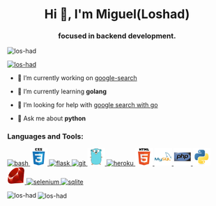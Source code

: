 <h1 align="center">Hi 👋, I'm Miguel(Loshad)</h1>
<h3 align="center">focused in backend development.</h3>

<p align="left"> <img src="https://komarev.com/ghpvc/?username=los-had&label=Profile%20views&color=0e75b6&style=flat" alt="los-had" /> </p>

<p align="left"> <a href="https://github.com/ryo-ma/github-profile-trophy"><img src="https://github-profile-trophy.vercel.app/?username=los-had&theme=onedark" alt="los-had" /></a> </p>

- 🔭 I’m currently working on [google-search](https://github.com/Los-had/google-search)

- 🌱 I’m currently learning **golang**

- 🤝 I’m looking for help with [google search with go](https://github.com/Los-had/google-search)

- 💬 Ask me about **python**


<h3 align="left">Languages and Tools:</h3>
<p align="left"> <a href="https://www.gnu.org/software/bash/" target="_blank"> <img src="https://www.vectorlogo.zone/logos/gnu_bash/gnu_bash-icon.svg" alt="bash" width="40" height="40"/> </a> <a href="https://www.w3schools.com/css/" target="_blank"> <img src="https://raw.githubusercontent.com/devicons/devicon/master/icons/css3/css3-original-wordmark.svg" alt="css3" width="40" height="40"/> </a> <a href="https://flask.palletsprojects.com/" target="_blank"> <img src="https://www.vectorlogo.zone/logos/pocoo_flask/pocoo_flask-icon.svg" alt="flask" width="40" height="40"/> </a> <a href="https://git-scm.com/" target="_blank"> <img src="https://www.vectorlogo.zone/logos/git-scm/git-scm-icon.svg" alt="git" width="40" height="40"/> </a> <a href="https://golang.org" target="_blank"> <img src="https://raw.githubusercontent.com/devicons/devicon/master/icons/go/go-original.svg" alt="go" width="40" height="40"/> </a> <a href="https://heroku.com" target="_blank"> <img src="https://www.vectorlogo.zone/logos/heroku/heroku-icon.svg" alt="heroku" width="40" height="40"/> </a> <a href="https://www.w3.org/html/" target="_blank"> <img src="https://raw.githubusercontent.com/devicons/devicon/master/icons/html5/html5-original-wordmark.svg" alt="html5" width="40" height="40"/> </a> <a href="https://www.mysql.com/" target="_blank"> <img src="https://raw.githubusercontent.com/devicons/devicon/master/icons/mysql/mysql-original-wordmark.svg" alt="mysql" width="40" height="40"/> </a> <a href="https://www.php.net" target="_blank"> <img src="https://raw.githubusercontent.com/devicons/devicon/master/icons/php/php-original.svg" alt="php" width="40" height="40"/> </a> <a href="https://www.python.org" target="_blank"> <img src="https://raw.githubusercontent.com/devicons/devicon/master/icons/python/python-original.svg" alt="python" width="40" height="40"/> </a> <a href="https://www.ruby-lang.org/en/" target="_blank"> <img src="https://raw.githubusercontent.com/devicons/devicon/master/icons/ruby/ruby-original.svg" alt="ruby" width="40" height="40"/> </a> <a href="https://www.selenium.dev" target="_blank"> <img src="https://raw.githubusercontent.com/detain/svg-logos/780f25886640cef088af994181646db2f6b1a3f8/svg/selenium-logo.svg" alt="selenium" width="40" height="40"/> </a> <a href="https://www.sqlite.org/" target="_blank"> <img src="https://www.vectorlogo.zone/logos/sqlite/sqlite-icon.svg" alt="sqlite" width="40" height="40"/> </a> </p>

<p><img align="left" src="https://github-readme-stats.vercel.app/api/top-langs?username=los-had&show_icons=true&locale=en&layout=compact&theme=tokyonight" alt="los-had" /></p>

<p>&nbsp;<img align="center" src="https://github-readme-stats.vercel.app/api?username=los-had&show_icons=true&locale=en&theme=onedark" alt="los-had" /></p>

<!--
Olá eu sou Loshad (Miguel).
Moro no Rio de Janeiro , Brasil. 
Mais focado em desenvolvimento web. 


---

![Anurag's GitHub stats](https://github-readme-stats.vercel.app/api?username=Los-had&show_icons=true&theme=tokyonight)

[![trophy](https://github-profile-trophy.vercel.app/?username=Los-had&theme=onedark)](https://github.com/ryo-ma/github-profile-trophy)

![Anurag's GitHub stats](https://github-readme-stats.vercel.app/api/top-langs/?username=los-had&hide=html&layout=compact&theme=tokyonight)

<!--

```
"nome": "Miguel",
"localização": "RJ",
"tecnologias": [
        {
                "linguagem": python,
                "web": "flask",
                "automation": [
                        "selenium", 
                        "pyautogui",
                        "pywhatkit"
                ],
                "gui": [
                        "tkinter",
                        "pysimplegui"
                ],
                "outros": [
                        "beautifulsoup4",
                        "discord.py",
                        "sqlite3",
                        "requests"
                ]
        },
        {
                "git": "git, github, repl.it(integração com git) e github desktop"
        },
        {
                "repl.it": "apps, integração com git e teams"
        },
        {
                "linguagem": ruby,
                "aprendendo": True,
                "projetos": [
                        "gerador de senhas",
                        "gerador de fakes",
                        "guessing game",
                        "Caesar Crack",
                        "Vigenère-Cipher"
                ]
        },
        "vscode",
        "sqlite3",
        "mysql",
        {
                "linguagem": "php",
                "projetos": [
                        "CRUD(php procedural, mysql e materialize css) - sistema de login",
                        "Cesar-php"
                        "Morse_code-php"
                ]
        }
]
```

-->

